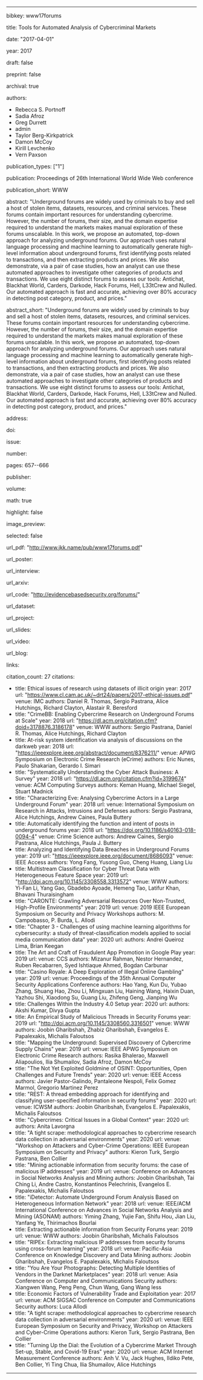 ---

bibkey: www17forums

title: Tools for Automated Analysis of Cybercriminal Markets

date: "2017-04-01"

year: 2017

draft: false

preprint: false

archival: true

authors: 
- Rebecca S. Portnoff
- Sadia Afroz
- Greg Durrett
- admin
- Taylor Berg-Kirkpatrick
- Damon McCoy
- Kirill Levchenko
- Vern Paxson

publication_types: ["1"]

publication: Proceedings of 26th International World Wide Web conference

publication_short: WWW

abstract: "Underground forums are widely used by criminals to buy and sell a host of stolen items, datasets, resources, and criminal services.  These forums contain important resources for understanding cybercrime.  However, the number of forums, their size, and the domain expertise required to understand the markets makes manual exploration of these forums unscalable. In this work, we propose an automated, top-down approach for analyzing underground forums.  Our approach uses natural language processing and machine learning to automatically generate high-level information about underground forums, first identifying posts related to transactions, and then extracting products and prices. We also demonstrate, via a pair of case studies, how an analyst can use these automated approaches to investigate other categories of products and transactions. We use eight distinct forums to assess our tools: Antichat, Blackhat World, Carders, Darkode, Hack Forums, Hell, L33tCrew and Nulled. Our automated approach is fast and accurate, achieving over 80% accuracy in detecting post category, product, and prices."

abstract_short: "Underground forums are widely used by criminals to buy and sell a host of stolen items, datasets, resources, and criminal services.  These forums contain important resources for understanding cybercrime.  However, the number of forums, their size, and the domain expertise required to understand the markets makes manual exploration of these forums unscalable. In this work, we propose an automated, top-down approach for analyzing underground forums.  Our approach uses natural language processing and machine learning to automatically generate high-level information about underground forums, first identifying posts related to transactions, and then extracting products and prices. We also demonstrate, via a pair of case studies, how an analyst can use these automated approaches to investigate other categories of products and transactions. We use eight distinct forums to assess our tools: Antichat, Blackhat World, Carders, Darkode, Hack Forums, Hell, L33tCrew and Nulled. Our automated approach is fast and accurate, achieving over 80% accuracy in detecting post category, product, and prices."

address: 

doi: 

issue: 

number: 

pages: 657--666

publisher: 

volume: 

math: true

highlight: false

image_preview: 

selected: false

url_pdf: "http://www.jkk.name/pub/www17forums.pdf"

url_poster: 

url_interview: 

url_arxiv: 

url_code: "http://evidencebasedsecurity.org/forums/"

url_dataset: 

url_project: 

url_slides: 

url_video: 

url_blog: 

links: 

citation_count: 27
citations:
- title: Ethical issues of research using datasets of illicit origin
  year: 2017
  url: "https://www.cl.cam.ac.uk/~drt24/papers/2017-ethical-issues.pdf"
  venue: IMC
  authors: Daniel R. Thomas, Sergio Pastrana, Alice Hutchings, Richard Clayton, Alastair R. Beresford
- title: "CrimeBB: Enabling Cybercrime Research on Underground Forums at Scale"
  year: 2018
  url: "https://dl.acm.org/citation.cfm?doid=3178876.3186178"
  venue: WWW
  authors: Sergio Pastrana, Daniel R. Thomas, Alice Hutchings, Richard Clayton
- title: At-risk system identification via analysis of discussions on the darkweb
  year: 2018
  url: "https://ieeexplore.ieee.org/abstract/document/8376211/"
  venue: APWG Symposium on Electronic Crime Research (eCrime)
  authors: Eric Nunes, Paulo Shakarian, Gerardo I. Simari
- title: "Systematically Understanding the Cyber Attack Business: A Survey"
  year: 2018
  url: "https://dl.acm.org/citation.cfm?id=3199674"
  venue: ACM Computing Surveys
  authors: Keman Huang, Michael Siegel, Stuart Madnick
- title: "Characterizing Eve: Analysing Cybercrime Actors in a Large Underground Forum"
  year: 2018
  url: 
  venue: International Symposium on Research in Attacks, Intrusions and Defenses
  authors: Sergio Pastrana, Alice Hutchings, Andrew Caines, Paula Buttery
- title: Automatically identifying the function and intent of posts in underground forums
  year: 2018
  url: "https://doi.org/10.1186/s40163-018-0094-4"
  venue: Crime Science
  authors: Andrew Caines, Sergio Pastrana, Alice Hutchings, Paula J. Buttery
- title: Analyzing and Identifying Data Breaches in Underground Forums
  year: 2019
  url: "https://ieeexplore.ieee.org/document/8686093"
  venue: IEEE Access
  authors: Yong Fang, Yusong Guo, Cheng Huang, Liang Liu
- title: Multistream Classification for Cyber Threat Data with Heterogeneous Feature Space
  year: 2019
  url: "http://doi.acm.org/10.1145/3308558.3313572"
  venue: WWW
  authors: Yi-Fan Li, Yang Gao, Gbadebo Ayoade, Hemeng Tao, Latifur Khan, Bhavani Thuraisingham
- title: "CARONTE: Crawling Adversarial Resources Over Non-Trusted, High-Profile Environments"
  year: 2019
  url: 
  venue: 2019 IEEE European Symposium on Security and Privacy Workshops
  authors: M. Campobasso, P. Burda, L. Allodi
- title: "Chapter 3 - Challenges of using machine learning algorithms for cybersecurity: a study of threat-classification models applied to social media communication data"
  year: 2020
  url: 
  authors: Andrei Queiroz Lima, Brian Keegan
- title: The Art and Craft of Fraudulent App Promotion in Google Play
  year: 2019
  url: 
  venue: CCS
  authors: Mizanur Rahman, Nestor Hernandez, Ruben Recabarren, Syed Ishtiaque Ahmed, Bogdan Carbunar
- title: "Casino Royale: A Deep Exploration of Illegal Online Gambling"
  year: 2019
  url: 
  venue: Proceedings of the 35th Annual Computer Security Applications Conference
  authors: Hao Yang, Kun Du, Yubao Zhang, Shuang Hao, Zhou Li, Mingxuan Liu, Haining Wang, Haixin Duan, Yazhou Shi, Xiaodong Su, Guang Liu, Zhifeng Geng, Jianping Wu
- title: Challenges Within the Industry 4.0 Setup
  year: 2020
  url: 
  authors: Akshi Kumar, Divya Gupta
- title: An Empirical Study of Malicious Threads in Security Forums
  year: 2019
  url: "http://doi.acm.org/10.1145/3308560.3316501"
  venue: WWW
  authors: Joobin Gharibshah, Zhabiz Gharibshah, Evangelos E. Papalexakis, Michalis Faloutsos
- title: "Mapping the Underground: Supervised Discovery of Cybercrime Supply Chains"
  year: 2019
  url: 
  venue: IEEE APWG Symposium on Electronic Crime Research
  authors: Rasika Bhalerao, Maxwell Aliapoulios, Ilia Shumailov, Sadia Afroz, Damon McCoy
- title: "The Not Yet Exploited Goldmine of OSINT: Opportunities, Open Challenges and Future Trends"
  year: 2020
  url: 
  venue: IEEE Access
  authors: Javier Pastor-Galindo, Pantaleone Nespoli, Felix Gomez Marmol, Gregorio Martinez Perez
- title: "REST: A thread embedding approach for identifying and classifying user-specified information in security forums"
  year: 2020
  url: 
  venue: ICWSM
  authors: Joobin Gharibshah, Evangelos E. Papalexakis, Michalis Faloutsos
- title: "Cybercrimes: Critical Issues in a Global Context"
  year: 2020
  url: 
  authors: Anita Lavorgna
- title: "A tight scrape: methodological approaches to cybercrime research data collection in adversarial environments"
  year: 2020
  url: 
  venue: "Workshop on Attackers and Cyber-Crime Operations: IEEE European Symposium on Security and Privacy"
  authors: Kieron Turk, Sergio Pastrana, Ben Collier
- title: "Mining actionable information from security forums: the case of malicious IP addresses"
  year: 2019
  url: 
  venue: Conference on Advances in Social Networks Analysis and Mining
  authors: Joobin Gharibshah, Tai Ching Li, Andre Castro, Konstantinos Pelechrinis, Evangelos E. Papalexakis, Michalis Faloutsos
- title: "iDetector: Automate Underground Forum Analysis Based on Heterogeneous Information Network"
  year: 2018
  url: 
  venue: IEEE/ACM International Conference on Advances in Social Networks Analysis and Mining (ASONAM)
  authors: Yiming Zhang, Yujie Fan, Shifu Hou, Jian Liu, Yanfang Ye, Thirimachos Bourlai
- title: Extracting actionable information from Security Forums
  year: 2019
  url: 
  venue: WWW
  authors: Joobin Gharibshah, Michalis Faloutsos
- title: "RIPEx: Extracting malicious IP addresses from security forums using cross-forum learning"
  year: 2018
  url: 
  venue: Pacific-Asia Conference on Knowledge Discovery and Data Mining
  authors: Joobin Gharibshah, Evangelos E. Papalexakis, Michalis Faloutsos
- title: "You Are Your Photographs: Detecting Multiple Identities of Vendors in the Darknet Marketplaces"
  year: 2018
  url: 
  venue: Asia Conference on Computer and Communications Security
  authors: Xiangwen Wang, Peng Peng, Chun Wang, Gang Wang less
- title: Economic Factors of Vulnerability Trade and Exploitation
  year: 2017
  url: 
  venue: ACM SIGSAC Conference on Computer and Communications Security
  authors: Luca Allodi
- title: "A tight scrape: methodological approaches to cybercrime research data collection in adversarial environments"
  year: 2020
  url: 
  venue: IEEE European Symposium on Security and Privacy, Workshop on Attackers and Cyber-Crime Operations
  authors: Kieron Turk, Sergio Pastrana, Ben Collier
- title: "Turning Up the Dial: the Evolution of a Cybercrime Market Through Set-up, Stable, and Covid-19 Eras"
  year: 2020
  url: 
  venue: ACM Internet Measurement Conference
  authors: Anh V. Vu, Jack Hughes, Ildiko Pete, Ben Collier, Yi Ting Chua, Ilia Shumailov, Alice Hutchings


---